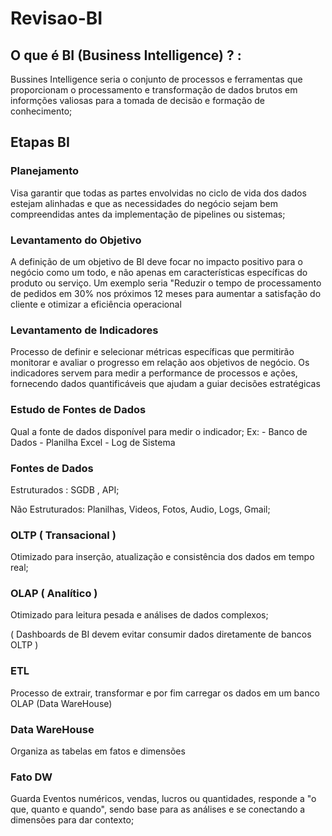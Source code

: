 # Revisao-BI

 ## O que é BI (Business Intelligence) ? :
Bussines Intelligence  seria o conjunto de processos e ferramentas que proporcionam o processamento e transformação de dados brutos em informções valiosas para a tomada de decisão e formação de conhecimento;

## Etapas BI

### Planejamento 
Visa garantir que todas as partes envolvidas no ciclo de vida dos dados estejam alinhadas e que as necessidades do negócio sejam bem compreendidas antes da implementação de pipelines ou sistemas;

### Levantamento do Objetivo 
A definição de um objetivo de BI deve focar no impacto positivo para o negócio como um todo, e não apenas em características específicas do produto ou serviço. Um exemplo seria "Reduzir o tempo de processamento de pedidos em 30% nos próximos 12 meses para aumentar a satisfação do cliente e otimizar a eficiência operacional


### Levantamento de Indicadores 
 Processo de definir e selecionar métricas específicas que permitirão monitorar e avaliar o progresso em relação aos objetivos de negócio. Os indicadores servem para medir a performance de processos e ações, fornecendo dados quantificáveis que ajudam a guiar decisões estratégicas

### Estudo de Fontes de Dados 
 Qual a fonte de dados disponível para medir o indicador;
  Ex:
    - Banco de Dados
    - Planilha Excel
    - Log de Sistema

### Fontes de Dados 

Estruturados : SGDB , API;

Não Estruturados: Planilhas, Videos, Fotos, Audio, Logs, Gmail;


### OLTP ( Transacional )
Otimizado para inserção, atualização e consistência dos dados em tempo real;

### OLAP ( Analítico )
Otimizado para leitura pesada e análises de dados complexos;

( Dashboards de BI devem evitar consumir dados diretamente de bancos OLTP )

### ETL 
 Processo de extrair, transformar e por fim carregar os dados em um banco OLAP (Data WareHouse)

 ### Data WareHouse 
 Organiza as tabelas em fatos e dimensões

 ### Fato DW 
  Guarda Eventos numéricos, vendas, lucros ou quantidades, responde a "o que, quanto e quando", sendo base para as análises e se conectando a dimensões para dar contexto;

  
 

 

 
